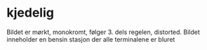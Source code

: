 # kjedelig

Bildet er mørkt, monokromt, følger 3. dels regelen, distorted. Bildet inneholder en bensin stasjon der alle terminalene er bluret